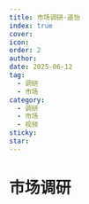 ```yaml
---
title: 市场调研-道怡
index: true
cover: 
icon: 
order: 2
author: 
date: 2025-06-12
tag:
  - 调研
  - 市场
category:
  - 调研
  - 市场
  - 视频
sticky: 
star: 
---
```


# 市场调研

<BiliBili  
	bvid="BV18hTfzQE8m"  
	title="市场调研"  
/>
